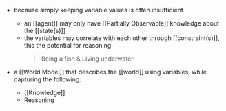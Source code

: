 - because simply keeping variable values is often insufficient
	- an [[agent]] may only have [[Partially Observable]] knowledge about the [[state(s)]]
	- the variables may correlate with each other through [[constraint(s)]], this the potential for reasoning
		>Being a fish & Living underwater

- a [[World Model]] that describes the [[world]] using variables, while capturing the following:
	- [[Knowledge]]
	- Reasoning